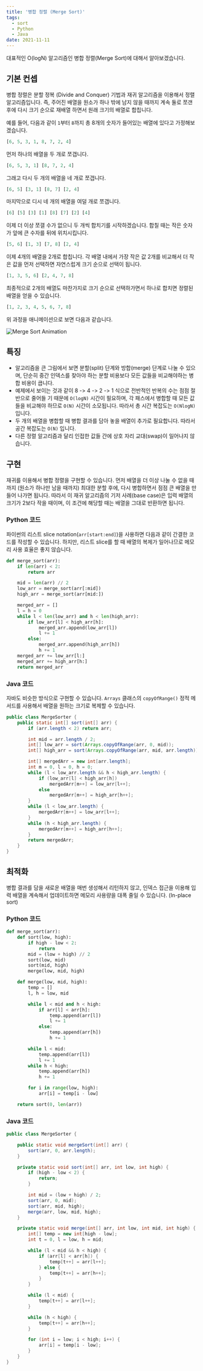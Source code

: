 ```yaml
---
title: '병합 정렬 (Merge Sort)'
tags:
  - sort
  - Python
  - Java
date: 2021-11-11
---
```


대표적인 O(logN) 알고리즘인 병합 정렬(Merge Sort)에 대해서 알아보겠습니다.

## 기본 컨셉

병합 정렬은 분할 정복 (Divide and Conquer) 기법과 재귀 알고리즘을 이용해서 정렬 알고리즘입니다.
즉, 주어진 배열을 원소가 하나 밖에 남지 않을 때까지 계속 둘로 쪼갠 후에 다시 크기 순으로 재배열 하면서 원래 크기의 배열로 합칩니다.

예를 들어, 다음과 같이 `1`부터 `8`까지 총 8개의 숫자가 들어있는 배열에 있다고 가정해보겠습니다.

```py
[6, 5, 3, 1, 8, 7, 2, 4]
```

먼저 하나의 배열을 두 개로 쪼갭니다.

```py
[6, 5, 3, 1] [8, 7, 2, 4]
```

그래고 다시 두 개의 배열을 네 개로 쪼갭니다.

```py
[6, 5] [3, 1] [8, 7] [2, 4]
```

마지막으로 디시 네 개의 배열을 여덜 개로 쪼갭니다.

```py
[6] [5] [3] [1] [8] [7] [2] [4]
```

이제 더 이상 쪼갤 수가 없으니 두 개씩 합치기를 시작하겠습니다.
합칠 때는 작은 숫자가 앞에 큰 수자를 뒤에 위치시킵니다.

```py
[5, 6] [1, 3] [7, 8] [2, 4]
```

이제 4개의 배열을 2개로 합칩니다.
각 배열 내에서 가장 작은 값 2개를 비교해서 더 작은 값을 먼저 선택하면 자연스럽게 크기 순으로 선택이 됩니다.

```py
[1, 3, 5, 6] [2, 4, 7, 8]
```

최종적으로 2개의 배열도 마찬가지로 크기 순으로 선택하가면서 하나로 합치면 정렬된 배열을 얻을 수 있습니다.

```py
[1, 2, 3, 4, 5, 6, 7, 8]
```

위 과정을 애니메이션으로 보면 다음과 같습니다.

![Merge Sort Animation](https://i.stack.imgur.com/YlHqG.gif)

## 특징

- 알고리즘을 큰 그림에서 보면 분할(split) 단계와 방합(merge) 단계로 나눌 수 있으며, 단순히 중간 인덱스를 찾아야 하는 분할 비용보다 모든 값들을 비교해야하는 병합 비용이 큽니다.
- 예제에서 보이는 것과 같이 8 -> 4 -> 2 -> 1 식으로 전반적인 반복의 수는 점점 절반으로 줄어들 기 때문에 `O(logN)` 시간이 필요하며, 각 패스에서 병합할 때 모든 값들을 비교해야 하므로 `O(N)` 시간이 소모됩니다. 따라서 총 시간 복잡도는 `O(NlogN)` 입니다.
- 두 개의 배열을 병합할 때 병합 결과를 담아 놓을 배열이 추가로 필요합니다. 따라서 공간 복잡도는 `O(N)` 입니다.
- 다른 정렬 알고리즘과 달리 인접한 값들 간에 상호 자리 교대(swap)이 일어나지 않습니다.

## 구현

재귀를 이용해서 병합 정렬을 구현할 수 있습니다.
먼저 배열을 더 이상 나눌 수 없을 때 까지 (원소가 하나만 남을 때까지) 최대한 분할 후에, 다시 병합하면서 점점 큰 배열을 만들어 나가면 됩니다.
따라서 이 재귀 알고리즘의 기저 사례(base case)은 입력 배열의 크기가 2보다 작을 때이며, 이 조건에 해당할 때는 배열을 그대로 반환하면 됩니다.

### Python 코드

파이썬의 리스트 slice notation(`arr[start:end]`)을 사용하면 다음과 같이 간결한 코드를 작성할 수 있습니다.
하지만, 리스트 slice를 할 때 배열의 복제가 일어나므로 메모리 사용 효율은 좋지 않습니다.

```py
def merge_sort(arr):
    if len(arr) < 2:
        return arr

    mid = len(arr) // 2
    low_arr = merge_sort(arr[:mid])
    high_arr = merge_sort(arr[mid:])

    merged_arr = []
    l = h = 0
    while l < len(low_arr) and h < len(high_arr):
        if low_arr[l] < high_arr[h]:
            merged_arr.append(low_arr[l])
            l += 1
        else:
            merged_arr.append(high_arr[h])
            h += 1
    merged_arr += low_arr[l:]
    merged_arr += high_arr[h:]
    return merged_arr
```

### Java 코드

자바도 비슷한 방식으로 구현할 수 있습니다. `Arrays` 클래스의 `copyOfRange()` 정적 메서드를 사용해서 배열을 원하는 크기로 복제할 수 있습니다.

```java
public class MergeSorter {
    public static int[] sort(int[] arr) {
        if (arr.length < 2) return arr;

        int mid = arr.length / 2;
        int[] low_arr = sort(Arrays.copyOfRange(arr, 0, mid));
        int[] high_arr = sort(Arrays.copyOfRange(arr, mid, arr.length));

        int[] mergedArr = new int[arr.length];
        int m = 0, l = 0, h = 0;
        while (l < low_arr.length && h < high_arr.length) {
            if (low_arr[l] < high_arr[h])
                mergedArr[m++] = low_arr[l++];
            else
                mergedArr[m++] = high_arr[h++];
        }
        while (l < low_arr.length) {
            mergedArr[m++] = low_arr[l++];
        }
        while (h < high_arr.length) {
            mergedArr[m++] = high_arr[h++];
        }
        return mergedArr;
    }
}
```

## 최적화

병합 결과를 담을 새로운 배열을 매번 생성해서 리턴하지 않고, 인덱스 접근을 이용해 입력 배열을 계속해서 업데이트하면 메모리 사용량을 대폭 줄일 수 있습니다. (In-place sort)

### Python 코드

```py
def merge_sort(arr):
    def sort(low, high):
        if high - low < 2:
            return
        mid = (low + high) // 2
        sort(low, mid)
        sort(mid, high)
        merge(low, mid, high)

    def merge(low, mid, high):
        temp = []
        l, h = low, mid

        while l < mid and h < high:
            if arr[l] < arr[h]:
                temp.append(arr[l])
                l += 1
            else:
                temp.append(arr[h])
                h += 1

        while l < mid:
            temp.append(arr[l])
            l += 1
        while h < high:
            temp.append(arr[h])
            h += 1

        for i in range(low, high):
            arr[i] = temp[i - low]

    return sort(0, len(arr))
```

### Java 코드

```java
public class MergeSorter {

    public static void mergeSort(int[] arr) {
        sort(arr, 0, arr.length);
    }

    private static void sort(int[] arr, int low, int high) {
        if (high - low < 2) {
            return;
        }

        int mid = (low + high) / 2;
        sort(arr, 0, mid);
        sort(arr, mid, high);
        merge(arr, low, mid, high);
    }

    private static void merge(int[] arr, int low, int mid, int high) {
        int[] temp = new int[high - low];
        int t = 0, l = low, h = mid;

        while (l < mid && h < high) {
            if (arr[l] < arr[h]) {
                temp[t++] = arr[l++];
            } else {
                temp[t++] = arr[h++];
            }
        }

        while (l < mid) {
            temp[t++] = arr[l++];
        }

        while (h < high) {
            temp[t++] = arr[h++];
        }

        for (int i = low; i < high; i++) {
            arr[i] = temp[i - low];
        }
    }
}
```
